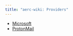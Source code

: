 ```yaml
---
title: "aerc-wiki: Providers"
---
```


- [Microsoft](providers/microsoft.md)
- [ProtonMail](providers/protonmail.md)

